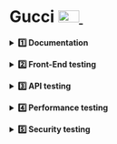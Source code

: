 # Gucci [<img src="https://github.com/BuhaiovVik/Portfolio/assets/149452982/cade4ebe-06f1-4fa5-90af-937ed0134be2" title="All will be GUCCI" alt="Gucci" width="37" height="21"/>&nbsp;](https://www.gucci.com/us/en)

**<details><summary>1️⃣ Documentation</summary>**
- [Test Plan](https://docs.google.com/document/d/1_CLLSDJFKqH7PP0YDY6GgnjItyYZ54Oepxrb0qxJ8pY/edit?usp=sharing "Test Plan")
- [Test Cases](https://docs.google.com/spreadsheets/d/16b9btNk01aWq6yv_lWyQYoqtF0yCuKCtQ5xesKil77o/edit?usp=sharing "Test Cases")
- [Traceability Matrix](https://docs.google.com/spreadsheets/d/1M60ruzSAsdJaXwnQUhhvkCcz5t9BKWBopsYulIkgum8/edit?usp=sharing "Traceability Matrix")
</details>

**<details><summary>2️⃣ Front-End testing</summary>**

*<details><summary>Selenium WebDriver</summary>*
 
* Local Script
  * [Unitest](http://squarespace.com/ "Title")
  * [Pytest](http://squarespace.com/ "Title")
* Cloud Script (Browser Stack)
  * [Serial](http://squarespace.com/ "Title")
  * [Paralel](http://squarespace.com/ "Title")
* Reports
  * [HTML](http://squarespace.com/ "Title")
  * [Allure](http://squarespace.com/ "Title")
</details>

*<details><summary>Playwright</summary>*
 
* Local Script
  * [Pytest](http://squarespace.com/ "Title")
* Cloud Script (Browser Stack)
  * [Serial](http://squarespace.com/ "Title")
  * [Paralel](http://squarespace.com/ "Title")
* Reports
  * [HTML](http://squarespace.com/ "Title")
</details>

</details>

**<details><summary>3️⃣ API testing</summary>**
* Postman API
  * [Tests](http://squarespace.com/ "Title")
  * [Environment](http://squarespace.com/ "Title")
</details>

**<details><summary>4️⃣ Performance testing</summary>**
* [LightHouse](https://googlechrome.github.io/lighthouse/viewer/?gist=672fbeecbc8f6edc276de6e8eb4e4bbf "LightHouse report")
* [GTmetrix](https://gtmetrix.com/reports/www.gucci.com/wSECrUN7/ "GTmetrix report")
* [BrowserStack Speedlab](https://www.gucci.com/us/en/ "Speedlab report")
</details>

**<details><summary>5️⃣ Security testing</summary>**
* [Mozzila Abservatory](https://observatory.mozilla.org/analyze/www.gucci.com "Mozzila Abservatory report")
* [SSL Labs](https://www.ssllabs.com/ssltest/analyze.html?d=www.gucci.com&hideResults=on "SSL Labs report")
</details>


